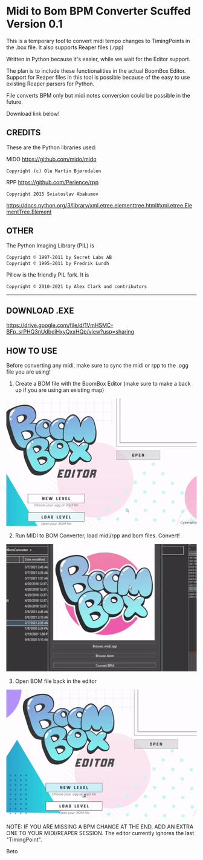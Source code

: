 # Midi to Bom BPM Converter Scuffed Version 0.1 

This is a temporary tool to convert midi tempo changes to TimingPoints in the .box file. It also supports Reaper files (.rpp)

Written in Python because it's easier, while we wait for the Editor support.

The plan is to include these functionalities in the actual BoomBox Editor. Support for Reaper files in this tool is possible because of the easy to use existing Reaper parsers for Python. 

File converts BPM only but midi notes conversion could be possible in the future.

Download link below!

## CREDITS 

These are the Python libraries used:

MIDO
https://github.com/mido/mido

    Copyright (c) Ole Martin Bjørndalen


RPP
https://github.com/Perlence/rpp

    Copyright 2015 Sviatoslav Abakumov

https://docs.python.org/3/library/xml.etree.elementtree.html#xml.etree.ElementTree.Element

## OTHER

The Python Imaging Library (PIL) is

    Copyright © 1997-2011 by Secret Labs AB
    Copyright © 1995-2011 by Fredrik Lundh

Pillow is the friendly PIL fork. It is

    Copyright © 2010-2021 by Alex Clark and contributors
---

## DOWNLOAD .EXE

https://drive.google.com/file/d/1VmHSMC-BFp_srPHQ3nUdbdiHxyQxxHQp/view?usp=sharing

## HOW TO USE

Before converting any midi, make sure to sync the midi or rpp to the .ogg file you are using! 

1. Create a BOM file with the BoomBox Editor (make sure to make a back up if you are using an existing map)

![Step1](gifs/midi01.gif)

2. Run MIDI to BOM Converter, load midi/rpp and bom files. Convert!

![Step2](gifs/midi02.gif)

3. Open BOM file back in the editor


![Step3](gifs/midi03.gif)

NOTE: IF YOU ARE MISSING A BPM CHANGE AT THE END, ADD AN EXTRA ONE TO YOUR MIDI/REAPER SESSION. The editor currently ignores the last "TimingPoint".


Beto

